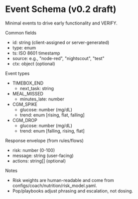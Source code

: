 # Event Schema (v0.2 draft)

Minimal events to drive early functionality and VERIFY.

Common fields
- id: string (client-assigned or server-generated)
- type: enum
- ts: ISO 8601 timestamp
- source: e.g., "node-red", "nightscout", "test"
- ctx: object (optional)

Event types
- TIMEBOX_END
  - next_task: string
- MEAL_MISSED
  - minutes_late: number
- CGM_SPIKE
  - glucose: number (mg/dL)
  - trend: enum [rising, flat, falling]
- CGM_DROP
  - glucose: number (mg/dL)
  - trend: enum [falling, rising, flat]

Response envelope (from rules/flows)
- risk: number (0-100)
- message: string (user-facing)
- actions: string[] (optional)

Notes
- Risk weights are human-readable and come from configs/coach/nutrition/risk_model.yaml.
- Pop/playbooks adjust phrasing and escalation, not dosing.
